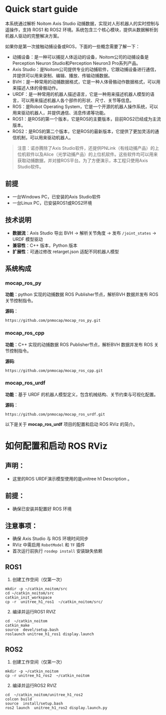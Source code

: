 # Quick start guide

本系统通过解析 Noitom Axis Studio 动捕数据，实现对人形机器人的实时控制与遥操作，支持 ROS1 和 ROS2 环境。系统包含三个核心模块，提供从数据解析到机器人驱动的完整解决方案。

如果你是第一次接触动捕设备或ROS，下面的一些概念需要了解一下：

- 动捕设备：是一种可以捕捉人体运动的设备，Noitom公司的动捕设备是Perception Neuron Studio和Perception Neuron3 Pro系列产品。
- Axis Studio：是Noitom公司提供专业的动捕软件，它跟动捕设备进行通信，并提供可以用来录制、编辑、播放、传输动捕数据。
- BVH：是一种常用的动捕数据格式，它是一种人体骨骼动作数据格式，可以用来描述人体的骨骼动作。
- URDF：是一种常用的机器人描述语言，它是一种用来描述机器人模型的语言，可以用来描述机器人各个部件的形状、尺寸、关节等信息。
- ROS：是Robot Operating System，它是一个开源的机器人操作系统，可以用来驱动机器人，并提供通信、消息传递等功能。
- ROS1：是ROS的第一个版本，它是ROS的主要版本，目前ROS2已经成为主流版本。
- ROS2：是ROS的第二个版本，它是ROS的最新版本，它提供了更加灵活的通信机制，可以用来驱动机器人。

> 注意：诺亦腾除了Axis Studio软件，还提供PNLink（有线动捕产品）的上位机软件以及Alice（光学动捕产品）的上位机软件。这些软件均可以用来获取动捕数据，并对接ROS平台。为了方便演示，本工程只使用Axis Studio软件。

## 前提

- 一台Windows PC，已安装的Axis Studio软件
- 一台Linux PC，已安装ROS1或ROS2环境

## 技术说明

- **数据流**：Axis Studio 导出 BVH → 解析关节角度 → 发布 `/joint_states` → URDF 模型驱动
- **兼容性**：C++ 版本，Python 版本
- **扩展性**：可通过修改 retarget.json 适配不同机器人模型

## 系统构成

### mocap_ros_py

**功能**：python 实现的动捕数据 ROS Publisher节点，解析BVH 数据并发布 ROS 关节控制指令。

**源码**：

~~~
https://github.com/pnmocap/mocap_ros_py.git
~~~

### mocap_ros_cpp

**功能**：C++   实现的动捕数据 ROS Publisher节点，解析BVH 数据并发布 ROS 关节控制指令。

**源码**:

~~~
https://github.com/pnmocap/mocap_ros_cpp.git
~~~

### mocap_ros_urdf

**功能**：基于 URDF 的机器人模型定义，包含机械结构、关节约束与可视化配置。

**源码**：

```
https://github.com/pnmocap/mocap_ros_urdf.git
```



以下是关于 **mocap_ros_urdf** 项目的配置和启动 ROS RViz 的简介。

# 如何配置和启动 ROS RViz

## 声明：

-  这里的ROS URDF演示模型使用的是unitree h1 Description 。

## 前提： 

- 确保已安装并配置好 ROS 环境

## 注意事项：

- 确保 Axis Studio 与 ROS 环境时间同步
- RViz 中需启用 `RobotModel` 和 `TF` 插件
- 首次运行前执行 `rosdep install` 安装缺失依赖

## ROS1

1. 创建工作空间（仅第一次）

```
mkdir -p ~/catkin_noitom/src
cd ~/catkin_noitom/src
catkin_init_workspace
cp -r  unitree_h1_ros1  ~/catkin_noitom/src/
```

2. 编译并运行ROS1 RVIZ

```
cd  ~/catkin_noitom
catkin_make
source  devel/setup.bash
roslaunch unitree_h1_ros1 display.launch
```

## ROS2

1. 创建工作空间（仅第一次）

```
mkdir -p ~/catkin_noitom
cp -r unitree_h1_ros2  ~/catkin_noitom
```

2. 编译并运行ROS2 RVIZ

```
cd  ~/catkin_noitom/unitree_h1_ros2
colcon build
source  install/setup.bash
ros2 launch  unitree_h1_ros2 display.launch.py
```

 

